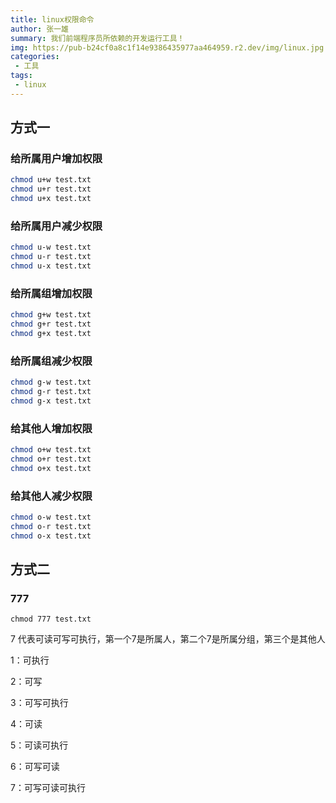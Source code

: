 ```yaml
---
title: linux权限命令
author: 张一雄
summary: 我们前端程序员所依赖的开发运行工具！
img: https://pub-b24cf0a8c1f14e9386435977aa464959.r2.dev/img/linux.jpg
categories:
 - 工具
tags:
 - linux
---
```


## 方式一

### 给所属用户增加权限

```sh
chmod u+w test.txt 
chmod u+r test.txt 
chmod u+x test.txt 
```

### 给所属用户减少权限

```sh
chmod u-w test.txt 
chmod u-r test.txt 
chmod u-x test.txt 
```

### 给所属组增加权限

```sh
chmod g+w test.txt 
chmod g+r test.txt 
chmod g+x test.txt 
```

### 给所属组减少权限

```sh
chmod g-w test.txt 
chmod g-r test.txt 
chmod g-x test.txt 
```

### 给其他人增加权限

```sh
chmod o+w test.txt 
chmod o+r test.txt 
chmod o+x test.txt 
```

### 给其他人减少权限

```sh
chmod o-w test.txt 
chmod o-r test.txt 
chmod o-x test.txt 
```

## 方式二

### 777

```
chmod 777 test.txt
```

7 代表可读可写可执行，第一个7是所属人，第二个7是所属分组，第三个是其他人

1：可执行

2：可写

3：可写可执行

4：可读

5：可读可执行

6：可写可读

7：可写可读可执行
